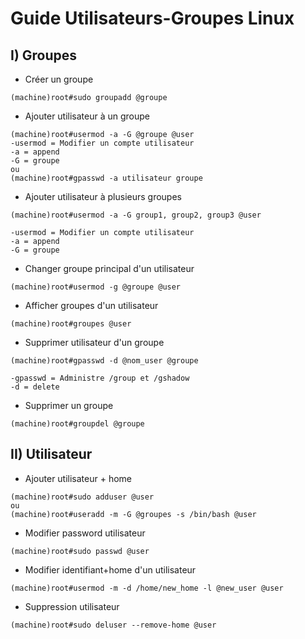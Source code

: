 # Guide Utilisateurs-Groupes Linux

## I) Groupes 

* Créer un groupe
```
(machine)root#sudo groupadd @groupe
```

* Ajouter utilisateur à un groupe
```
(machine)root#usermod -a -G @groupe @user
-usermod = Modifier un compte utilisateur
-a = append
-G = groupe
ou
(machine)root#gpasswd -a utilisateur groupe
```

* Ajouter utilisateur à plusieurs groupes 
```
(machine)root#usermod -a -G group1, group2, group3 @user

-usermod = Modifier un compte utilisateur
-a = append
-G = groupe
```

* Changer groupe principal d'un utilisateur
```
(machine)root#usermod -g @groupe @user
```

* Afficher groupes d'un utilisateur
```
(machine)root#groupes @user
```

* Supprimer utilisateur d'un groupe
```
(machine)root#gpasswd -d @nom_user @groupe

-gpasswd = Administre /group et /gshadow
-d = delete
```

* Supprimer un groupe
```
(machine)root#groupdel @groupe
```

## II) Utilisateur 
* Ajouter utilisateur + home
```
(machine)root#sudo adduser @user
ou
(machine)root#useradd -m -G @groupes -s /bin/bash @user
```

* Modifier password utilisateur
```
(machine)root#sudo passwd @user
```

* Modifier identifiant+home d'un utilisateur
```
(machine)root#usermod -m -d /home/new_home -l @new_user @user
```

* Suppression utilisateur
```
(machine)root#sudo deluser --remove-home @user
```
